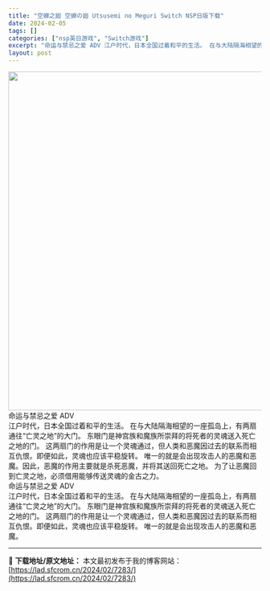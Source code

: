 ```yaml
---
title: "空蝉之廻 空蝉の廻 Utsusemi no Meguri Switch NSP日版下载"
date: 2024-02-05
tags: []
categories: ["nsp英日游戏", "Switch游戏"]
excerpt: "命运与禁忌之爱 ADV 江户时代，日本全国过着和平的生活。 在与大陆隔海相望的一座孤岛上，有两扇通往“亡灵之地”的大门。 东眼门是神宫族和魔族所崇拜的将死者的灵魂送入死亡之地的门。 这两扇门的作用是让一个灵魂通过，但人类和恶魔因过去的联系而相互仇恨。即便如此，灵魂也应该平稳旋转。 唯一的就是会出现攻&hellip;"
layout: post
---
```


<div><img class="alignnone size-medium wp-image-7285" src="https://lad.sfcrom.cn/wp-content/uploads/2024/02/2024020509044794.webp" alt="" width="1200" height="675" /></div>
<div class="productDetail--catchphrase__title">命运与禁忌之爱 ADV</div>
<div class="productDetail--catchphrase__longDescription">江户时代，日本全国过着和平的生活。
在与大陆隔海相望的一座孤岛上，有两扇通往“亡灵之地”的大门。
东眼门是神宫族和魔族所崇拜的将死者的灵魂送入死亡之地的门。
这两扇门的作用是让一个灵魂通过，但人类和恶魔因过去的联系而相互仇恨。即便如此，灵魂也应该平稳旋转。
唯一的就是会出现攻击人的恶魔和恶魔。因此，恶魔的作用主要就是杀死恶魔，并将其送回死亡之地。
为了让恶魔回到亡灵之地，必须借用能够传送灵魂的金古之力。

</div>
<div>
<div class="productDetail--catchphrase__title">命运与禁忌之爱 ADV</div>
<div class="productDetail--catchphrase__longDescription">江户时代，日本全国过着和平的生活。
在与大陆隔海相望的一座孤岛上，有两扇通往“亡灵之地”的大门。
东眼门是神宫族和魔族所崇拜的将死者的灵魂送入死亡之地的门。
这两扇门的作用是让一个灵魂通过，但人类和恶魔因过去的联系而相互仇恨。即便如此，灵魂也应该平稳旋转。
唯一的就是会出现攻击人的恶魔和恶魔。</div>
</div>

---
📖 **下载地址/原文地址：** 本文最初发布于我的博客网站：[https://lad.sfcrom.cn/2024/02/7283/](https://lad.sfcrom.cn/2024/02/7283/)
